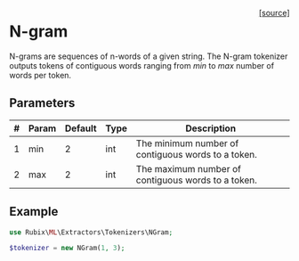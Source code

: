 <span style="float:right;"><a href="https://github.com/RubixML/ML/blob/master/src/Other/Tokenizers/NGram.php">[source]</a></span>

# N-gram
N-grams are sequences of n-words of a given string. The N-gram tokenizer outputs tokens of contiguous words ranging from *min* to *max* number of words per token.

## Parameters
| # | Param | Default | Type | Description |
|---|---|---|---|---|
| 1 | min | 2 | int | The minimum number of contiguous words to a token. |
| 2 | max | 2 | int | The maximum number of contiguous words to a token. |

## Example
```php
use Rubix\ML\Extractors\Tokenizers\NGram;

$tokenizer = new NGram(1, 3);
```